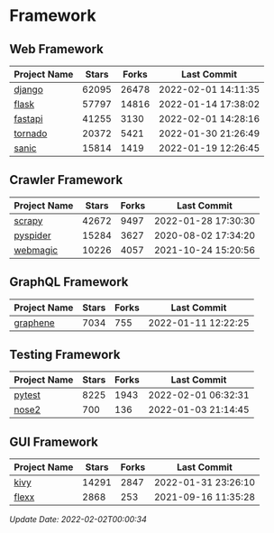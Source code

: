 # Framework

## Web Framework
| Project Name | Stars | Forks | Last Commit |
| ------------ | ----- | ----- | ----------- |
| [django](https://github.com/django/django) | 62095 | 26478 | 2022-02-01 14:11:35 |
| [flask](https://github.com/pallets/flask) | 57797 | 14816 | 2022-01-14 17:38:02 |
| [fastapi](https://github.com/tiangolo/fastapi) | 41255 | 3130 | 2022-02-01 14:28:16 |
| [tornado](https://github.com/tornadoweb/tornado) | 20372 | 5421 | 2022-01-30 21:26:49 |
| [sanic](https://github.com/sanic-org/sanic) | 15814 | 1419 | 2022-01-19 12:26:45 |

## Crawler Framework
| Project Name | Stars | Forks | Last Commit |
| ------------ | ----- | ----- | ----------- |
| [scrapy](https://github.com/scrapy/scrapy) | 42672 | 9497 | 2022-01-28 17:30:30 |
| [pyspider](https://github.com/binux/pyspider) | 15284 | 3627 | 2020-08-02 17:34:20 |
| [webmagic](https://github.com/code4craft/webmagic) | 10226 | 4057 | 2021-10-24 15:20:56 |

## GraphQL Framework
| Project Name | Stars | Forks | Last Commit |
| ------------ | ----- | ----- | ----------- |
| [graphene](https://github.com/graphql-python/graphene) | 7034 | 755 | 2022-01-11 12:22:25 |

## Testing Framework
| Project Name | Stars | Forks | Last Commit |
| ------------ | ----- | ----- | ----------- |
| [pytest](https://github.com/pytest-dev/pytest) | 8225 | 1943 | 2022-02-01 06:32:31 |
| [nose2](https://github.com/nose-devs/nose2) | 700 | 136 | 2022-01-03 21:14:45 |

## GUI Framework
| Project Name | Stars | Forks | Last Commit |
| ------------ | ----- | ----- | ----------- |
| [kivy](https://github.com/kivy/kivy) | 14291 | 2847 | 2022-01-31 23:26:10 |
| [flexx](https://github.com/flexxui/flexx) | 2868 | 253 | 2021-09-16 11:35:28 |

*Update Date: 2022-02-02T00:00:34*
